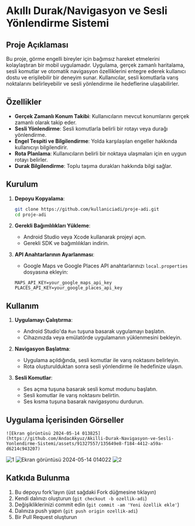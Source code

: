 # Akıllı Durak/Navigasyon ve Sesli Yönlendirme Sistemi

## Proje Açıklaması

Bu proje, görme engelli bireyler için bağımsız hareket etmelerini kolaylaştıran bir mobil uygulamadır. Uygulama, gerçek zamanlı haritalama, sesli komutlar ve otomatik navigasyon özelliklerini entegre ederek kullanıcı dostu ve erişilebilir bir deneyim sunar. Kullanıcılar, sesli komutlarla varış noktalarını belirleyebilir ve sesli yönlendirme ile hedeflerine ulaşabilirler.

## Özellikler

- **Gerçek Zamanlı Konum Takibi**: Kullanıcıların mevcut konumlarını gerçek zamanlı olarak takip eder.
- **Sesli Yönlendirme**: Sesli komutlarla belirli bir rotayı veya durağı yönlendirme.
- **Engel Tespiti ve Bilgilendirme**: Yolda karşılaşılan engeller hakkında kullanıcıyı bilgilendirir.
- **Rota Planlama**: Kullanıcıların belirli bir noktaya ulaşmaları için en uygun rotayı belirler.
- **Durak Bilgilendirme**: Toplu taşıma durakları hakkında bilgi sağlar.

## Kurulum

1. **Depoyu Kopyalama**:
    ```bash
    git clone https://github.com/kullaniciadi/proje-adi.git
    cd proje-adi
    ```

2. **Gerekli Bağımlılıkları Yükleme**:
    - Android Studio veya Xcode kullanarak projeyi açın.
    - Gerekli SDK ve bağımlılıkları indirin.

3. **API Anahtarlarının Ayarlanması**:
    - Google Maps ve Google Places API anahtarlarınızı `local.properties` dosyasına ekleyin:
    ```properties
    MAPS_API_KEY=your_google_maps_api_key
    PLACES_API_KEY=your_google_places_api_key
    ```

## Kullanım

1. **Uygulamayı Çalıştırma**:
    - Android Studio'da `Run` tuşuna basarak uygulamayı başlatın.
    - Cihazınızda veya emülatörde uygulamanın yüklenmesini bekleyin.

2. **Navigasyon Başlatma**:
    - Uygulama açıldığında, sesli komutlar ile varış noktasını belirleyin.
    - Rota oluşturulduktan sonra sesli yönlendirme ile hedefinize ulaşın.

3. **Sesli Komutlar**:
    - Ses açma tuşuna basarak sesli komut modunu başlatın.
    - Sesli komutlar ile varış noktasını belirtin.
    - Ses kısma tuşuna basarak navigasyonu durdurun.

## Uygulama İçerisinden Görseller
    ![Ekran görüntüsü 2024-05-14 013825](https://github.com/AndacAkyuz/Akilli-Durak-Navigasyon-ve-Sesli-Yonlendirme-Sistemi/assets/91327557/135649e8-f184-4412-a59a-d6214c943207)
![1](https://github.com/AndacAkyuz/Akilli-Durak-Navigasyon-ve-Sesli-Yonlendirme-Sistemi/assets/91327557/135649e8-f184-4412-a59a-d6214c943207)
![Ekran görüntüsü 2024-05-14 014022](https://github.com/AndacAkyuz/Akilli-Durak-Navigasyon-ve-Sesli-Yonlendirme-Sistemi/assets/91327557/5ca010bc-1732-4e98-88e6-ed36c05ee72b)
![2](https://github.com/AndacAkyuz/Akilli-Durak-Navigasyon-ve-Sesli-Yonlendirme-Sistemi/assets/91327557/5ca010bc-1732-4e98-88e6-ed36c05ee72b)


## Katkıda Bulunma

1. Bu depoyu fork'layın (üst sağdaki Fork düğmesine tıklayın)
2. Kendi dalınızı oluşturun (`git checkout -b ozellik-adi`)
3. Değişikliklerinizi commit edin (`git commit -am 'Yeni özellik ekle'`)
4. Dalınıza push yapın (`git push origin ozellik-adi`)
5. Bir Pull Request oluşturun
